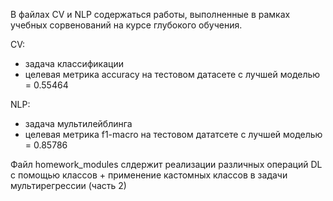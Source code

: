 В файлах CV и NLP содержаться работы, выполненные в рамках учебных сорвенований на курсе глубокого обучения.

CV:
- задача классификации
- целевая метрика accuracy на тестовом датасете с лучшей моделью = 0.55464
  
NLP:
- задача мультилейблинга
- целевая метрика f1-macro на тестовом дататсете с лучшей моделью = 0.85786

Файл homework_modules слдержит реализации различных операций DL с помощью классов + применение кастомных классов в задачи мультирегрессии (часть 2)

